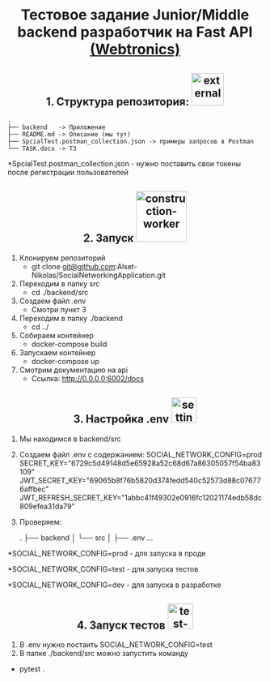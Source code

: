 <h1 align="center">Тестовое задание Junior/Middle backend разработчик на Fast API 
<a href='https://webtronics.ru/'>
(Webtronics)
</a>
</h1>


<h2 align="center">1. Структура репозитория:
<img width="64" height="64" src="https://img.icons8.com/external-justicon-lineal-color-justicon/64/external-tree-tree-justicon-lineal-color-justicon-6.png" alt="external-tree-tree-justicon-lineal-color-justicon-6"/>
</h2>

    .
    ├── backend   -> Приложение
    ├── README.md -> Описание (мы тут)
    ├── SpcialTest.postman_collection.json -> примеры запросов в Postman
    └── TASK.docx -> ТЗ

*SpcialTest.postman_collection.json - нужно поставить свои токены после регистрации пользователей

<h2 align="center">2. Запуск
<img width="100" height="100" src="https://img.icons8.com/stickers/100/construction-worker.png" alt="construction-worker"/>
</h2>

1. Клонируем репозиторий
   * git clone git@github.com:Alset-Nikolas/SocialNetworkingApplication.git
2. Переходим в папку src
   * cd ./backend/src
3. Создаем файл .env
   * Смотри пункт 3
4. Переходим в папку ./backend
   * cd ../
5. Собираем контейнер
   * docker-compose build
6. Запускаем контейнер
   * docker-compose up
7. Смотрим документацию на api
   * Ссылка:  http://0.0.0.0:6002/docs

<h2 align="center"> 3. Настройка .env 
<img width="50" height="50" src="https://img.icons8.com/ios-filled/50/40C057/settings.png" alt="settings"/>
</h2>

1. Мы находимся в backend/src
2. Создаем файл .env с содержанием:
   SOCIAL_NETWORK_CONFIG=prod
   SECRET_KEY="6729c5d49148d5e65928a52c68d67a86305057f54ba83109"
   JWT_SECRET_KEY="69065b8f76b5820d374fedd540c52573d88c076776affbec"
   JWT_REFRESH_SECRET_KEY="1abbc41f49302e0916fc12021174edb58dc809efea31da79"
3. Проверяем: 


    .
    ├── backend
    │   └── src
    │       ├── .env
    ...


<p>*SOCIAL_NETWORK_CONFIG=prod - для запуска в проде</p>
<p>*SOCIAL_NETWORK_CONFIG=test - для запуска тестов</p>
<p>*SOCIAL_NETWORK_CONFIG=dev - для запуска в разработке</p>


<h2  align="center"> 4. Запуск тестов 
<img width="50" height="50" src="https://img.icons8.com/ios/50/40C057/test-passed--v1.png" alt="test-passed--v1"/>
</h2>

1. В .env нужно постаить SOCIAL_NETWORK_CONFIG=test
2. В папке ./backend/src можно запустить команду 
*  pytest .

